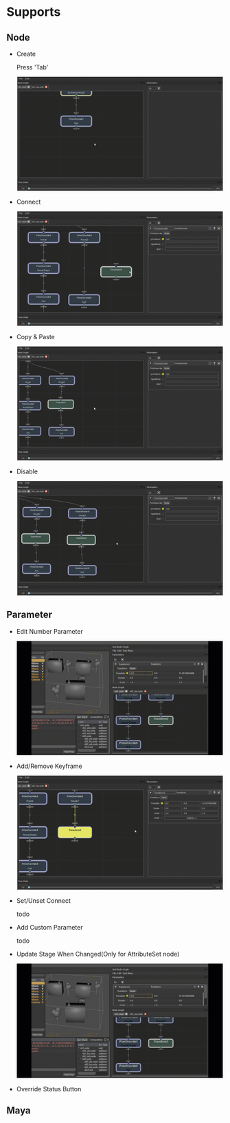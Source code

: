 # Supports

## Node
+ Create

    Press 'Tab'
    
    ![screenshot01](screenshot/usdnodegraph01.gif)

+ Connect

    ![screenshot01](screenshot/usdnodegraph02.gif)

+ Copy & Paste

    ![screenshot01](screenshot/usdnodegraph03.gif)

+ Disable

    ![screenshot01](screenshot/usdnodegraph04.gif)



## Parameter

+ Edit Number Parameter

    ![screenshot01](screenshot/usdnodegraph06.gif)

+ Add/Remove Keyframe

    ![screenshot01](screenshot/usdnodegraph05.gif)

+ Set/Unset Connect
    
    todo


+ Add Custom Parameter

    todo


+ Update Stage When Changed(Only for AttributeSet node)

    ![screenshot01](screenshot/usdnodegraph06.gif)
    
+ Override Status Button



## Maya


